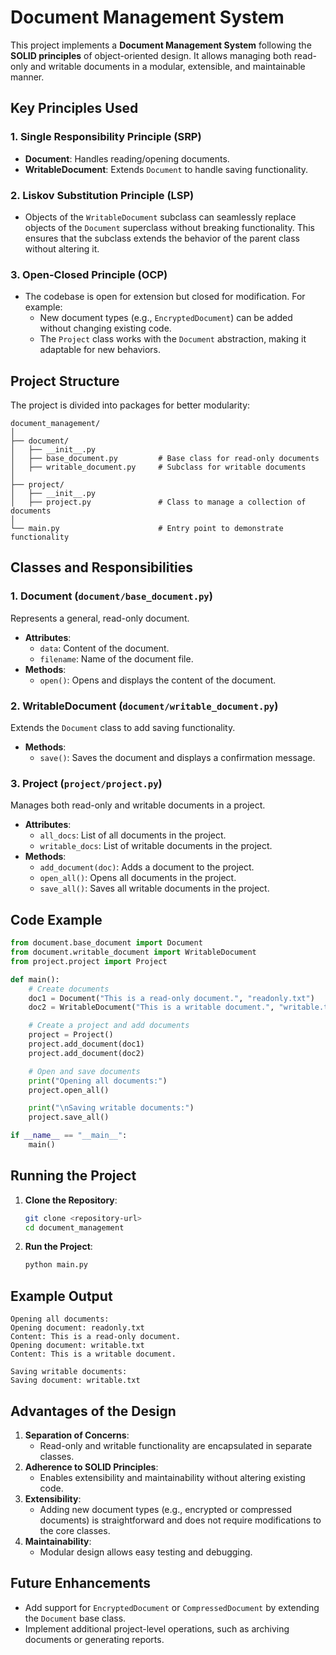 # Document Management System

This project implements a **Document Management System** following the **SOLID principles** of object-oriented design. It allows managing both read-only and writable documents in a modular, extensible, and maintainable manner.

## Key Principles Used

### 1. Single Responsibility Principle (SRP)
- **Document**: Handles reading/opening documents.
- **WritableDocument**: Extends `Document` to handle saving functionality.

### 2. Liskov Substitution Principle (LSP)
- Objects of the `WritableDocument` subclass can seamlessly replace objects of the `Document` superclass without breaking functionality. This ensures that the subclass extends the behavior of the parent class without altering it.

### 3. Open-Closed Principle (OCP)
- The codebase is open for extension but closed for modification. For example:
  - New document types (e.g., `EncryptedDocument`) can be added without changing existing code.
  - The `Project` class works with the `Document` abstraction, making it adaptable for new behaviors.


## Project Structure

The project is divided into packages for better modularity:

```
document_management/
│
├── document/
│   ├── __init__.py
│   ├── base_document.py         # Base class for read-only documents
│   ├── writable_document.py     # Subclass for writable documents
│
├── project/
│   ├── __init__.py
│   ├── project.py               # Class to manage a collection of documents
│
└── main.py                      # Entry point to demonstrate functionality
```

## Classes and Responsibilities

### 1. Document (`document/base_document.py`)
Represents a general, read-only document.

- **Attributes**:
  - `data`: Content of the document.
  - `filename`: Name of the document file.
- **Methods**:
  - `open()`: Opens and displays the content of the document.


### 2. WritableDocument (`document/writable_document.py`)
Extends the `Document` class to add saving functionality.

- **Methods**:
  - `save()`: Saves the document and displays a confirmation message.


### 3. Project (`project/project.py`)
Manages both read-only and writable documents in a project.

- **Attributes**:
  - `all_docs`: List of all documents in the project.
  - `writable_docs`: List of writable documents in the project.
- **Methods**:
  - `add_document(doc)`: Adds a document to the project.
  - `open_all()`: Opens all documents in the project.
  - `save_all()`: Saves all writable documents in the project.


## Code Example

```python
from document.base_document import Document
from document.writable_document import WritableDocument
from project.project import Project

def main():
    # Create documents
    doc1 = Document("This is a read-only document.", "readonly.txt")
    doc2 = WritableDocument("This is a writable document.", "writable.txt")

    # Create a project and add documents
    project = Project()
    project.add_document(doc1)
    project.add_document(doc2)

    # Open and save documents
    print("Opening all documents:")
    project.open_all()

    print("\nSaving writable documents:")
    project.save_all()

if __name__ == "__main__":
    main()
```

## Running the Project

1. **Clone the Repository**:
   ```bash
   git clone <repository-url>
   cd document_management
   ```

2. **Run the Project**:
   ```bash
   python main.py
   ```

## Example Output

```
Opening all documents:
Opening document: readonly.txt
Content: This is a read-only document.
Opening document: writable.txt
Content: This is a writable document.

Saving writable documents:
Saving document: writable.txt
```

## Advantages of the Design

1. **Separation of Concerns**:
   - Read-only and writable functionality are encapsulated in separate classes.
2. **Adherence to SOLID Principles**:
   - Enables extensibility and maintainability without altering existing code.
3. **Extensibility**:
   - Adding new document types (e.g., encrypted or compressed documents) is straightforward and does not require modifications to the core classes.
4. **Maintainability**:
   - Modular design allows easy testing and debugging.


## Future Enhancements

- Add support for `EncryptedDocument` or `CompressedDocument` by extending the `Document` base class.
- Implement additional project-level operations, such as archiving documents or generating reports.
